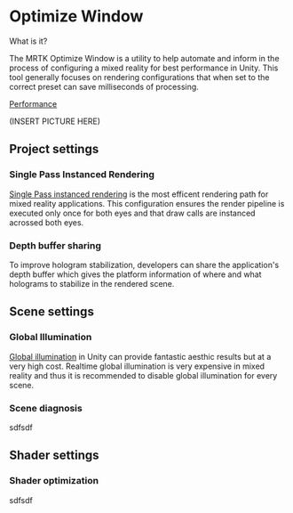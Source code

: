 # Optimize Window

What is it? 

The MRTK Optimize Window is a utility to help automate and inform in the process of configuring a mixed reality for best performance in Unity. This tool generally focuses on rendering configurations that when set to the correct preset can save milliseconds of processing. 

[Performance](../Documentation/Performance/PerfGettingStarted.md)

(INSERT PICTURE HERE)

## Project settings

### Single Pass Instanced Rendering

[Single Pass instanced rendering](https://docs.unity3d.com/Manual/SinglePassInstancing.html) is the most efficent rendering path for mixed reality applications. This configuration ensures the render pipeline is executed only once for both eyes and that draw calls are instanced acrossed both eyes. 

### Depth buffer sharing

To improve hologram stabilization, developers can share the application's depth buffer which gives the platform information of where and what holograms to stabilize in the rendered scene. 

## Scene settings

### Global Illumination

[Global illumination]() in Unity can provide fantastic aesthic results but at a very high cost. Realtime global illumination is very expensive in mixed reality and thus it is recommended to disable global illumination for every scene. 

### Scene diagnosis 

sdfsdf

## Shader settings

### Shader optimization
sdfsdf

